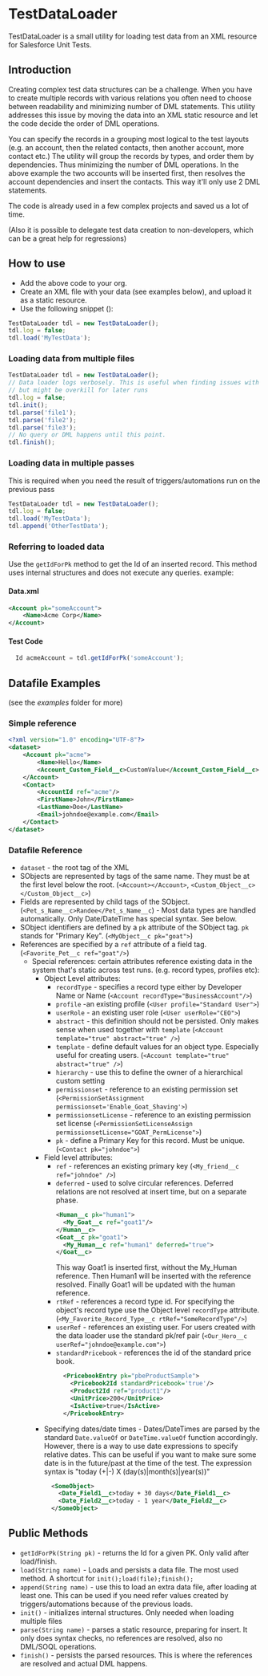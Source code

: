 # TestDataLoader
TestDataLoader is a small utility for loading test data from an XML resource for Salesforce Unit Tests.

## Introduction

Creating complex test data structures can be a challenge. When you have to create multiple records with various 
relations you often need to choose between readability and minimizing number of DML statements. 
This utility addresses this issue by moving the data into an XML static resource and let the code decide the order of 
DML operations. 

You can specify the records in a grouping most logical to the test layouts 
(e.g. an account, then the related contacts, then another account, more contact etc.)
The utility will group the records by types, and order them by dependencies. Thus minimizing the number of DML operations. 
In the above example the two accounts will be inserted first, then resolves the account dependencies and insert the contacts.
This way it'll only use 2 DML statements.

The code is already used in a few complex projects and saved us a lot of time. 

(Also it is possible  to delegate test data creation to non-developers, which can be a great help for regressions)

## How to use
- Add the above code to your org.
- Create an XML file with your data (see examples below), and upload it as a static resource.
- Use the following snippet ():
```` javascript
TestDataLoader tdl = new TestDataLoader();
tdl.log = false;
tdl.load('MyTestData');
````

### Loading data from multiple files
```` javascript
TestDataLoader tdl = new TestDataLoader();
// Data loader logs verbosely. This is useful when finding issues with a data file, 
// but might be overkill for later runs
tdl.log = false;
tdl.init();
tdl.parse('file1'); 
tdl.parse('file2');
tdl.parse('file3');
// No query or DML happens until this point.
tdl.finish(); 
````

### Loading data in multiple passes
This is required when you need the result of triggers/automations run on the previous pass 
```` javascript
TestDataLoader tdl = new TestDataLoader();
tdl.log = false;
tdl.load('MyTestData');
tdl.append('OtherTestData');
````

### Referring to loaded data
Use the `getIdForPk` method to get the Id of an inserted record. This method uses internal structures and does not execute any queries.
example:

#### Data.xml
````xml
<Account pk="someAccount">
    <Name>Acme Corp</Name>
</Account>
````

#### Test Code
````javascript
  Id acmeAccount = tdl.getIdForPk('someAccount');
````

## Datafile Examples
(see the *examples* folder for more)
### Simple reference
````xml
<?xml version="1.0" encoding="UTF-8"?>
<dataset>
    <Account pk="acme">
        <Name>Hello</Name>
        <Account_Custom_Field__c>CustomValue</Account_Custom_Field__c>
    </Account>
    <Contact>
        <AccountId ref="acme"/>
        <FirstName>John</FirstName>
        <LastName>Doe</LastName>
        <Email>johndoe@example.com</Email>
    </Contact>
</dataset>
````

### Datafile Reference
- `dataset` - the root tag of the XML
- SObjects are represented by tags of the same name. They must be at the first level below the root. (`<Account></Account>`, `<Custom_Object__c></Custom_Object__c>`)
- Fields are represented by child tags of the SObject. (`<Pet_s_Name__c>Randee</Pet_s_Name__c`) - Most data types are handled automatically. Only Date/DateTime has special syntax. See below.
- SObject identifiers are defined by a `pk` attribute of the SObject tag. `pk` stands for "Primary Key". (`<MyObject__c pk="goat">`)
- References are specified by a `ref` attribute of a field tag. (`<Favorite_Pet__c ref="goat"/>`) 
  - Special references: certain attributes reference existing data in the system that's static across test runs. (e.g. record types, profiles etc):
    - Object Level attributes:
      - `recordType` - specifies a record type either by Developer Name or Name  (`<Account recordType="BusinessAccount"/>`)
      - `profile` -an existing profile (`<User profile="Standard User">`)
      - `userRole` - an existing user role (`<User userRole="CEO">`)
      - `abstract` - this definition should not be persisted. Only makes sense when used together with `template` (`<Account template="true" abstract="true" />`)
      - `template` - define default values for an object type. Especially useful for creating users. (`<Account template="true" abstract="true" />`)
      - `hierarchy` - use this to define the owner of a hierarchical custom setting
      - `permissionset` - reference to an existing permission set (`<PermissionSetAssignment permissionset='Enable_Goat_Shaving'>`)
      - `permissionsetLicense` - reference to an existing permission set license (`<PermissionSetLicenseAssign permissionsetLicense="GOAT_PermLicense">`)
      - `pk` - define a Primary Key for this record. Must be unique. (`<Contact pk="johndoe">`)
    - Field level attributes:
      - `ref` - references an existing primary key (`<My_friend__c ref="johndoe" />`)
      - `deferred` - used to solve circular references. Deferred relations are not resolved at insert time, but on a separate phase. 
        ```` xml
        <Human__c pk="human1">
          <My_Goat__c ref="goat1"/>
        </Human__c>
        <Goat__c pk="goat1">
          <My_Human__c ref="human1" deferred="true">
        </Goat__c>
        ````
        This way Goat1 is inserted first, without the My_Human reference. Then Human1 will be inserted with the reference resolved. Finally Goat1 will be updated with the human reference.
      - `rtRef` - references a record type id. For specifying the object's record type use the Object level `recordType` attribute. (`<My_Favorite_Record_Type__c rtRef="SomeRecordType"/>`)
      - `userRef` - references an existing user. For users created with the data loader use the standard pk/ref pair (`<Our_Hero__c userRef="johndoe@example.com">`) 
      - `standardPricebook` - references the id of the standard price book.
        ```` xml
          <PricebookEntry pk="pbeProductSample">
            <Pricebook2Id standardPricebook='true'/>
            <Product2Id ref="product1"/>
            <UnitPrice>200</UnitPrice>
            <IsActive>true</IsActive>
          </PricebookEntry>
        ````
    - Specifying dates/date times - Dates/DateTimes are parsed by the standard `Date.valueOf` or `DateTime.valueOf` function accordingly. 
    However, there is a way to use date expressions to specify relative dates. This can be useful if you want to make sure some date is in the future/past at the time of the test.
    The expression syntax is "today (+|-) X (day(s)|month(s)|year(s))"
      ```` xml
        <SomeObject>
          <Date_Field1__c>today + 30 days</Date_Field1__c>
          <Date_Field2__c>today - 1 year</Date_Field2__c>
        </SomeObject>
      ````
  
    
## Public Methods
- `getIdForPk(String pk)` - returns the Id for a given PK. Only valid after load/finish.
- `load(String name)` - Loads and persists a data file. The most used method. A shortcut for `init();load(file);finish();`
- `append(String name)` - use this to load an extra data file, after loading at least one. This can be used if you need
refer values created by triggers/automations because of the previous loads.
- `init()` - initializes internal structures. Only needed when loading multiple files
- `parse(String name)` - parses a static resource, preparing for insert. It only does syntax checks, no references are resolved, also no DML/SOQL operations.
- `finish()` - persists the parsed resources. This is where the references are resolved and actual DML happens. 


